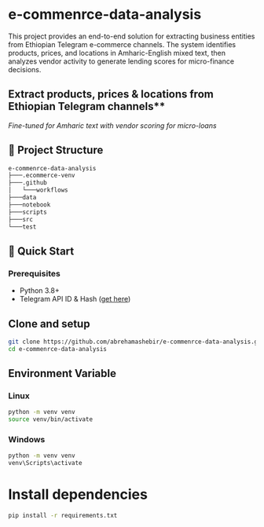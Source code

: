 # e-commenrce-data-analysis
This project provides an end-to-end solution for extracting business entities from Ethiopian Telegram e-commerce channels. The system identifies products, prices, and locations in Amharic-English mixed text, then analyzes vendor activity to generate lending scores for micro-finance decisions.

## Extract products, prices & locations from Ethiopian Telegram channels**  
*Fine-tuned for Amharic text with vendor scoring for micro-loans*

## 🚀 Project Structure
```bash
e-commenrce-data-analysis
├───.ecommerce-venv   
├───.github
│   └───workflows
├───data
├───notebook
├───scripts
├───src
└───test
```

## 🚀 Quick Start

### Prerequisites
- Python 3.8+
- Telegram API ID & Hash ([get here](https://my.telegram.org/auth))

## Clone and setup
```bash
git clone https://github.com/abrehamashebir/e-commenrce-data-analysis.git
cd e-commenrce-data-analysis
```
## Environment Variable
### Linux

```bash
python -m venv venv
source venv/bin/activate  
```
### Windows
```bash
python -m venv venv
venv\Scripts\activate  
```
# Install dependencies
```bash
pip install -r requirements.txt
```